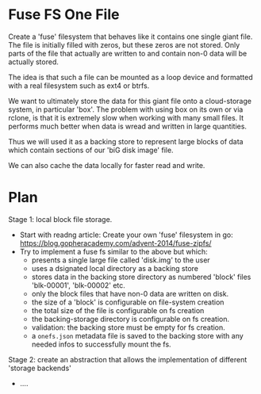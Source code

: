 Fuse FS One File
================

Create a 'fuse' filesystem that behaves like it contains one single giant file.
The file is initially filled with zeros, but these zeros are not stored.
Only parts of the file that actually are written to and contain non-0 data
will be actually stored.

The idea is that such a file can be mounted as a loop device and formatted with
a real filesystem such as ext4 or btrfs. 

We want to ultimately store the data for this giant file onto a cloud-storage system,
in particular 'box'. The problem with using box on its own or via rclone, is that
it is extremely slow when working with many small files. It performs much better
when data is wread and written in large quantities.

Thus we will used it as a backing store to represent large blocks of data which 
contain sections of our 'biG disk image' file.

We can also cache the data locally for faster read and write.

Plan
====

Stage 1: local block file storage.

- Start with readng article: Create your own 'fuse' filesystem in go: https://blog.gopheracademy.com/advent-2014/fuse-zipfs/
- Try to implement a fuse fs similar to the above but which:
   - presents a single large file called 'disk.img' to the user
   - uses a dsignated local directory as a backing store
   - stores data in the backing store directory as numbered 'block' files 'blk-00001', 'blk-00002' etc.
   - only the block files that have non-0 data are written on disk. 
   - the size of a 'block' is configurable on file-system creation
   - the total size of the file is configurable on fs creation
   - the backing-storage directory is configurable on fs creation.
   - validation: the backing store must be empty for fs creation.
   - a `onefs.json` metadata file is saved to the backing store with any needed infos to successfully mount the fs. 

Stage 2: create an abstraction that allows the implementation of different 'storage backends'

- ....

